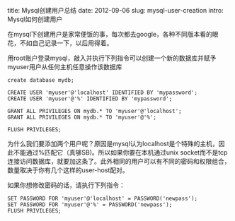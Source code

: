 title: Mysql创建用户总结
date: 2012-09-06
slug: mysql-user-creation
intro: Mysql如何创建用户

在mysql下创建用户是家常便饭的事，每次都去google，各种不同版本看的眼花，不如自己记录一下，以后用得着。

用root账户登录mysql，敲入并执行下列指令可以创建一个新的数据库并赋予myuser用户从任何主机任意操作该数据库

    create database mydb;
 
    CREATE USER 'myuser'@'localhost' IDENTIFIED BY 'mypassword';
    CREATE USER 'myuser'@'%' IDENTIFIED BY 'mypassword';
 
    GRANT ALL PRIVILEGES ON mydb.* TO 'myuser'@'localhost';
    GRANT ALL PRIVILEGES ON mydb.* TO 'myuser'@'%';
 
    FLUSH PRIVILEGES;

为什么我们要添加两个用户呢？原因是mysql认为localhost是个特殊的主机，因此不能通过%匹配它（真够SB)。所以如果你要在本机通过unix socket而不是tcp连接访问数据库，就要加这条了。此外相同的用户可以有不同的密码和权限组合，数量取决于你有几个这样的user-host配对。

如果你想修改密码的话，请执行下列指令：

    SET PASSWORD FOR 'myuser'@'localhost' = PASSWORD('newpass');
    SET PASSWORD FOR 'myuser'@'%' = PASSWORD('newpass');
    FLUSH PRIVILEGES;